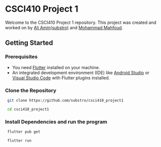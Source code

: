 # CSCI410 Project 1

Welcome to the CSCI410 Project 1 repository. This project was created and worked on by [Ali Amin(substro)](https://github.com/substro) and [Mohammad Mahfoud](https://github.com/Mohammad-Mahfoud).
## Getting Started

### Prerequisites
- You need [Flutter](https://flutter.dev/) installed on your machine.
- An integrated development environment (IDE) like [Android Studio](https://developer.android.com/studio) or [Visual Studio Code](https://code.visualstudio.com/) with Flutter plugins installed.

### Clone the Repository
```bash
 git clone https://github.com/substro/csci410_project1

 cd csci410_project1
```
### Install Dependencies and run the program
```bash
 flutter pub get

 flutter run
```

